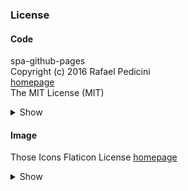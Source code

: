 ### License

#### Code

spa-github-pages  
Copyright (c) 2016 Rafael Pedicini  
[homepage](https://github.com/rafgraph/spa-github-pages)  
The MIT License (MIT)  
<details>
<summary>Show</summary>

/public/404.html  
/public/index.html
</details>



#### Image

Those Icons
Flaticon License
[homepage](https://www.flaticon.com/kr/free-icons/)
<details>
<summary>Show</summary>

/public/Image/MenuIcon/Kebab.png
<!-- <a href="https://www.flaticon.com/kr/free-icons/" title=" 아이콘"> 아이콘  제작자: Those Icons - Flaticon</a> -->
</details>
